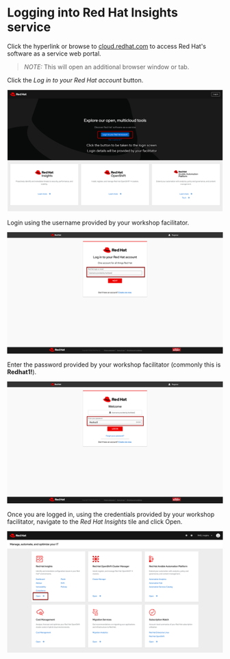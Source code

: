 # Logging into Red Hat Insights service   

Click the hyperlink or browse to <a href="https://cloud.redhat.com" target="_blank">cloud.redhat.com</a>
to access Red Hat's software as a service web portal.

>_NOTE:_ This will open an additional browser window or tab.

Click the _Log in to your Red Hat account_ button.


![cloud.redhat.com Login](./assets/cloud.redhat.com-homepage-v2.png)


Login using the username provided by your workshop facilitator.


![Red Hat Login screen](./assets/redhat-login-01.png)

Enter the password provided by your workshop facilitator (commonly this is __Redhat1!__).

![Red Hat Password screen](./assets/redhat-login-02.png)

Once you are logged in, using the credentials provided by your workshop
facilitator, navigate to the _Red Hat Insights_ tile and click Open.


![cloud.redhat.com Homepage](./assets/cloud.redhat.com-homepage-postlogin-v2.png)

